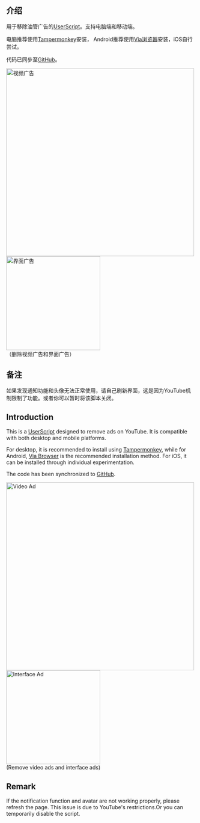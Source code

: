 ## 介绍

用于移除油管广告的[UserScript](https://greasyfork.org/scripts/459541-youtube%E5%8E%BB%E5%B9%BF%E5%91%8A-youtube-ad-blocker)。支持电脑端和移动端。

电脑推荐使用[Tampermonkey](https://www.tampermonkey.net/)安装，
Android推荐使用[Via浏览器](https://viayoo.com/)安装，iOS自行尝试。

代码已同步至[GitHub](https://github.com/iamfugui/YouTubeADB)。

<div>
<img width="500" src="https://raw.githubusercontent.com/iamfugui/YouTubeADB/main/assets/videoad.png" alt="视频广告">
<img width="250" src="https://raw.githubusercontent.com/iamfugui/YouTubeADB/main/assets/pagead.png" alt="界面广告"> 
</div>
（删除视频广告和界面广告）

## 备注
如果发现通知功能和头像无法正常使用，请自己刷新界面，这是因为YouTube机制限制了功能。或者你可以暂时将该脚本关闭。

## Introduction

This is a [UserScript](https://greasyfork.org/scripts/459541-youtube%E5%8E%BB%E5%B9%BF%E5%91%8A-youtube-ad-blocker) designed to remove ads on YouTube. It is compatible with both desktop and mobile platforms.

For desktop, it is recommended to install using [Tampermonkey](https://www.tampermonkey.net/), while for Android, [Via Browser](https://viayoo.com/) is the recommended installation method. For iOS, it can be installed through individual experimentation.

The code has been synchronized to [GitHub](https://github.com/iamfugui/YouTubeADB).

<div>
<img width="500" src="https://raw.githubusercontent.com/iamfugui/YouTubeADB/main/assets/videoad.png" alt="Video Ad">
<img width="250" src="https://raw.githubusercontent.com/iamfugui/YouTubeADB/main/assets/pagead.png" alt="Interface Ad"> 
</div>
(Remove video ads and interface ads)

## Remark
If the notification function and avatar are not working properly, please refresh the page. This issue is due to YouTube's restrictions.Or you can temporarily disable the script.
